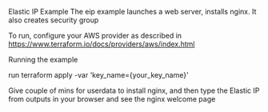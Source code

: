 Elastic IP Example
The eip example launches a web server, installs nginx. It also creates security group

To run, configure your AWS provider as described in https://www.terraform.io/docs/providers/aws/index.html

Running the example

run terraform apply -var 'key_name={your_key_name}'

Give couple of mins for userdata to install nginx, and then type the Elastic IP from outputs in your browser and see the nginx welcome page
